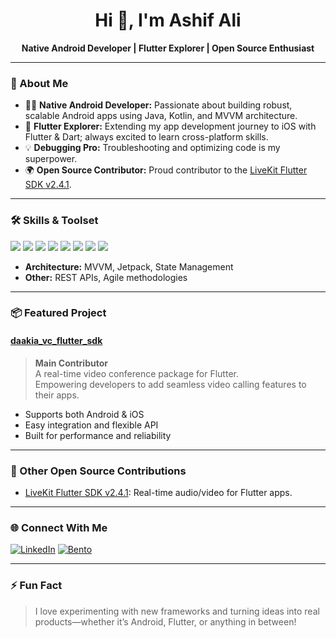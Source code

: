 <!-- Profile README for ashifali3147 -->

<h1 align="center">Hi 👋, I'm Ashif Ali</h1>
<p align="center">
  <b>Native Android Developer | Flutter Explorer | Open Source Enthusiast</b>
</p>

---

### 🚀 About Me

- 🧑‍💻 **Native Android Developer:** Passionate about building robust, scalable Android apps using Java, Kotlin, and MVVM architecture.
- 🌱 **Flutter Explorer:** Extending my app development journey to iOS with Flutter & Dart; always excited to learn cross-platform skills.
- 💡 **Debugging Pro:** Troubleshooting and optimizing code is my superpower.
- 🌍 **Open Source Contributor:** Proud contributor to the [LiveKit Flutter SDK v2.4.1](https://github.com/livekit/client-sdk-flutter/releases/tag/v2.4.1).

---

### 🛠️ Skills & Toolset

<p>
  <img src="https://img.shields.io/badge/Android-3DDC84?style=for-the-badge&logo=android&logoColor=white"/>
  <img src="https://img.shields.io/badge/Java-007396?style=for-the-badge&logo=java&logoColor=white"/>
  <img src="https://img.shields.io/badge/Kotlin-7F52FF?style=for-the-badge&logo=kotlin&logoColor=white"/>
  <img src="https://img.shields.io/badge/Flutter-02569B?style=for-the-badge&logo=flutter&logoColor=white"/>
  <img src="https://img.shields.io/badge/Dart-0175C2?style=for-the-badge&logo=dart&logoColor=white"/>
  <img src="https://img.shields.io/badge/iOS-000000?style=for-the-badge&logo=apple&logoColor=white"/>
  <img src="https://img.shields.io/badge/Firebase-FFCA28?style=for-the-badge&logo=firebase&logoColor=black"/>
  <img src="https://img.shields.io/badge/Git-F05032?style=for-the-badge&logo=git&logoColor=white"/>
</p>

- **Architecture:** MVVM, Jetpack, State Management
- **Other:** REST APIs, Agile methodologies

---

### 📦 Featured Project

#### [daakia_vc_flutter_sdk](https://github.com/daakia/daakia_vc_flutter_sdk)
> **Main Contributor**  
A real-time video conference package for Flutter.  
Empowering developers to add seamless video calling features to their apps.  
- Supports both Android & iOS
- Easy integration and flexible API
- Built for performance and reliability

---

### 🌱 Other Open Source Contributions

- [LiveKit Flutter SDK v2.4.1](https://github.com/livekit/client-sdk-flutter/releases/tag/v2.4.1): Real-time audio/video for Flutter apps.

---

### 🌐 Connect With Me

[![LinkedIn](https://img.shields.io/badge/-Ashif%20Ali-blue?logo=linkedin&logoColor=white&style=flat)](https://www.linkedin.com/in/ashif-ali-b85b69215/)
[![Bento](https://img.shields.io/badge/-Bento.me-darkgreen?logo=bento&logoColor=white&style=flat)](https://bento.me/ashif-ali)

---

### ⚡ Fun Fact

> I love experimenting with new frameworks and turning ideas into real products—whether it’s Android, Flutter, or anything in between!
